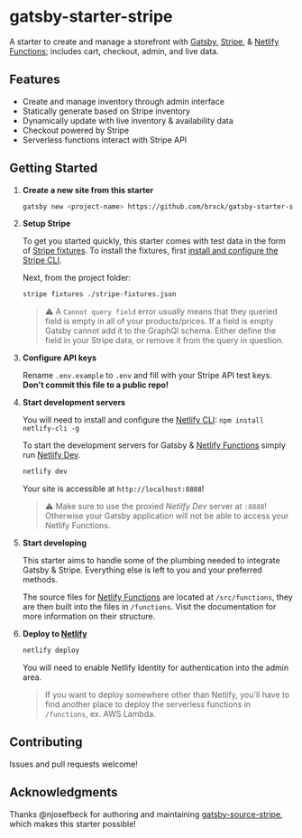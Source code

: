 # gatsby-starter-stripe

A starter to create and manage a storefront with [Gatsby](https://www.gatsbyjs.org/), [Stripe](https://stripe.com/), & [Netlify Functions](https://www.netlify.com/docs/functions/); includes cart, checkout, admin, and live data.

## Features

- Create and manage inventory through admin interface
- Statically generate based on Stripe inventory
- Dynamically update with live inventory & availability data
- Checkout powered by Stripe
- Serverless functions interact with Stripe API

## Getting Started

1. **Create a new site from this starter**

   ```sh
   gatsby new <project-name> https://github.com/brxck/gatsby-starter-stripe
   ```

2. **Setup Stripe**

   To get you started quickly, this starter comes with test data in the form of [Stripe fixtures](https://stripe.com/docs/cli/fixtures). To install the fixtures, first [install and configure the Stripe CLI](https://stripe.com/docs/stripe-cli#install).

   Next, from the project folder:

   ```sh
   stripe fixtures ./stripe-fixtures.json
   ```

   > :warning: A `Cannot query field` error usually means that they queried field is empty in all of your products/prices. If a field is empty Gatsby cannot add it to the GraphQl schema. Either define the field in your Stripe data, or remove it from the query in question.

3. **Configure API keys**

   Rename `.env.example` to `.env` and fill with your Stripe API test keys. **Don't commit this file to a public repo!**

4. **Start development servers**

   You will need to install and configure the [Netlify CLI](https://docs.netlify.com/cli/get-started/): `npm install netlify-cli -g`

   To start the development servers for Gatsby & [Netlify Functions](https://github.com/netlify/netlify-lambda#usage) simply run [Netlify Dev](https://www.netlify.com/products/dev).

   ```sh
   netlify dev
   ```

   Your site is accessible at `http://localhost:8888`!

   > :warning: Make sure to use the proxied _Netilfy Dev_ server at `:8888`! Otherwise your Gatsby application will not be able to access your Netlify Functions.

5. **Start developing**

   This starter aims to handle some of the plumbing needed to integrate Gatsby & Stripe. Everything else is left to you and your preferred methods.

   The source files for [Netlify Functions](https://www.netlify.com/docs/functions/) are located at `/src/functions`, they are then built into the files in `/functions`. Visit the documentation for more information on their structure.

6. **Deploy to [Netlify](https://www.netlify.com/docs)**

   ```sh
   netlify deploy
   ```

   You will need to enable Netlify Identity for authentication into the admin area.

   > If you want to deploy somewhere other than Netlify, you'll have to find another place to deploy the serverless functions in `/functions`, ex. AWS Lambda.

## Contributing

Issues and pull requests welcome!

## Acknowledgments

Thanks @njosefbeck for authoring and maintaining [gatsby-source-stripe](https://github.com/njosefbeck/gatsby-source-stripe), which makes this starter possible!
